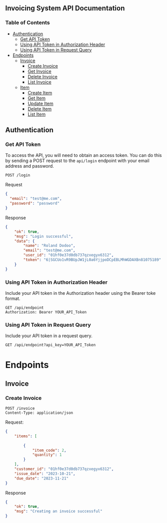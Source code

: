 ## Invoicing System API Documentation

### Table of Contents
* [Authentication](#authentication)
   * [Get API Token](#get-api-token)
   * [Using API Token in Authorization Header](#using-api-authorization-header)
   * [Using API Token in Request Query](#using-api-token-in-request-query)
* [Endpoints](#endpoints)
    * [Invoice](#invoice)
        * [Create Invoice](#create-invoice)
        * [Get Invoice](#get-single-invoice)
        * [Delete Invoice](#get-single-invoice)
        * [List Invoice](#get-single-invoice)
    * [Item](#resource-2)
        * [Create Item](#create-item)
        * [Get Item](#create-item)
        * [Update Item](#update-item)
        * [Delete Item](#delete-item)
        * [List Item](#list-item)

## Authentication

### Get API Token
To access the API, you will need to obtain an access token. You can do this by sending a POST request to the `api/login` endpoint with your email address and password.
```http
POST /login
```
Request
```json
{
  "email": "test@me.com",
  "password": "password"
}
```
Response
```json
{
	"ok": true,
	"msg": "Login successful",
	"data": {
		"name": "Roland Dodoo",
		"email": "test@me.com",
		"user_id": "01hf0e37d0db737qzxegyx6312",
		"token": "6|SGCUo1vR9BUpJW1jL0a6YjjpoDCpEBLMhWGDAXBn81075189"
	}
}
```
### Using API Token in Authorization Header

Include your API token in the Authorization header using the Bearer toke format.
```http
GET /api/endpoint
Authorization: Bearer YOUR_API_Token
```
### Using API Token in Request Query
Include  your API token in a request query.
```http
GET /api/endpoint?api_key=YOUR_API_Token
```
# Endpoints

## Invoice

### Create Invoice
```http
POST /invoice
Content-Type: application/json
```
Request:
```json
{
	"items": [
		
		{
			"item_code": 2,
			"quantity": 1
		}
	],
	"customer_id": "01hf0e37d0db737qzxegyx6312",
	"issue_date": "2023-10-21",
	"due_date": "2023-11-21"
}
```
Response
```json
{
	"ok": true,
	"msg": "Creating an invoice successful"
}
```










